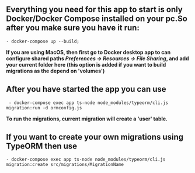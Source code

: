 ## Everything you need for this app to start is only Docker/Docker Compose installed on your pc.So after you make sure you have it run:

`- docker-compose up --build;`

**If you are using MacOS, then first go to Docker desktop app to can configure shared paths _Preferences -> Resources -> File Sharing_, and add your current folder here (this option is added if you want to build migrations as the depend on 'volumes')**

## After you have started the app you can use 

` - docker-compose exec app ts-node node_modules/typeorm/cli.js migration:run -d ormconfig.js`

**To run the migrations, current migration will create a 'user' table.**

## If you want to create your own migrations using TypeORM then use
` - docker-compose exec app ts-node node_modules/typeorm/cli.js migration:create src/migrations/MigrationName
`